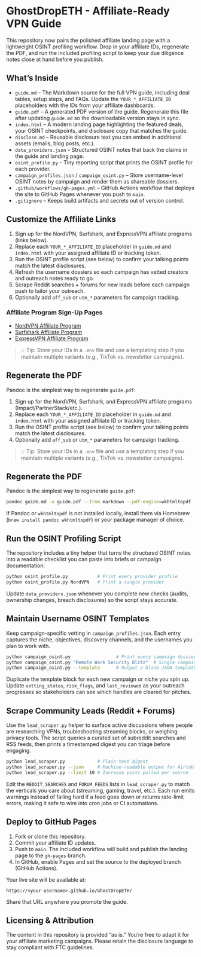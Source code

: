 # GhostDropETH - Affiliate-Ready VPN Guide

This repository now pairs the polished affiliate landing page with a lightweight OSINT profiling workflow. Drop in your affiliate IDs, regenerate the PDF, and run the included profiling script to keep your due diligence notes close at hand before you publish.

## What’s Inside

- `guide.md` – The Markdown source for the full VPN guide, including deal tables, setup steps, and FAQs. Update the `YOUR_*_AFFILIATE_ID` placeholders with the IDs from your affiliate dashboards.
- `guide.pdf` – A generated PDF version of the guide. Regenerate this file after updating `guide.md` so the downloadable version stays in sync.
- `index.html` – A modern landing page highlighting the featured deals, your OSINT checkpoints, and disclosure copy that matches the guide.
- `disclose.md` – Reusable disclosure text you can embed in additional assets (emails, blog posts, etc.).
- `data_providers.json` – Structured OSINT notes that back the claims in the guide and landing page.
- `osint_profile.py` – Tiny reporting script that prints the OSINT profile for each provider.
- `campaign_profiles.json` / `campaign_osint.py` – Store username-level OSINT notes by campaign and render them as shareable dossiers.
- `.github/workflows/gh-pages.yml` – GitHub Actions workflow that deploys the site to GitHub Pages whenever you push to `main`.
- `.gitignore` – Keeps build artifacts and secrets out of version control.

## Customize the Affiliate Links

1. Sign up for the NordVPN, Surfshark, and ExpressVPN affiliate programs (links below).
2. Replace each `YOUR_*_AFFILIATE_ID` placeholder in `guide.md` and `index.html` with your assigned affiliate ID or tracking token.
3. Run the OSINT profile script (see below) to confirm your talking points match the latest disclosures.
4. Refresh the username dossiers so each campaign has vetted creators and outreach notes ready to go.
5. Scrape Reddit searches + forums for new leads before each campaign push to tailor your outreach.
6. Optionally add `aff_sub` or `utm_*` parameters for campaign tracking.

### Affiliate Program Sign-Up Pages

- [NordVPN Affiliate Program](https://affiliate.nordvpn.com/)
- [Surfshark Affiliate Program](https://affiliate.surfshark.com/)
- [ExpressVPN Affiliate Program](https://www.expressvpn.com/affiliate)

> 💡 Tip: Store your IDs in a `.env` file and use a templating step if you maintain multiple variants (e.g., TikTok vs. newsletter campaigns).

## Regenerate the PDF

Pandoc is the simplest way to regenerate `guide.pdf`:

1. Sign up for the NordVPN, Surfshark, and ExpressVPN affiliate programs (Impact/PartnerStack/etc.).
2. Replace each `YOUR_*_AFFILIATE_ID` placeholder in `guide.md` and `index.html` with your assigned affiliate ID or tracking token.
3. Run the OSINT profile script (see below) to confirm your talking points match the latest disclosures.
4. Optionally add `aff_sub` or `utm_*` parameters for campaign tracking.

> 💡 Tip: Store your IDs in a `.env` file and use a templating step if you maintain multiple variants (e.g., TikTok vs. newsletter campaigns).

## Regenerate the PDF

Pandoc is the simplest way to regenerate `guide.pdf`:

```bash
pandoc guide.md -o guide.pdf --from markdown --pdf-engine=wkhtmltopdf
```

If Pandoc or `wkhtmltopdf` is not installed locally, install them via Homebrew (`brew install pandoc wkhtmltopdf`) or your package manager of choice.

## Run the OSINT Profiling Script

The repository includes a tiny helper that turns the structured OSINT notes into a readable checklist you can paste into briefs or campaign documentation:

```bash
python osint_profile.py           # Print every provider profile
python osint_profile.py NordVPN   # Print a single provider
```

Update `data_providers.json` whenever you complete new checks (audits, ownership changes, breach disclosures) so the script stays accurate.

## Maintain Username OSINT Templates

Keep campaign-specific vetting in `campaign_profiles.json`. Each entry captures the niche, objectives, discovery channels, and the usernames you plan to work with.

```bash
python campaign_osint.py                 # Print every campaign dossier
python campaign_osint.py "Remote Work Security Blitz"  # Single campaign by name
python campaign_osint.py --template      # Output a blank JSON template for new campaigns
```

Duplicate the template block for each new campaign or niche you spin up. Update `vetting_status`, `risk_flags`, and `last_reviewed` as your outreach progresses so stakeholders can see which handles are cleared for pitches.

## Scrape Community Leads (Reddit + Forums)

Use the `lead_scraper.py` helper to surface active discussions where people are researching VPNs, troubleshooting streaming blocks, or weighing privacy tools. The script queries a curated set of subreddit searches and RSS feeds, then prints a timestamped digest you can triage before engaging.

```bash
python lead_scraper.py            # Plain-text digest
python lead_scraper.py --json     # Machine-readable output for Airtable/Notion imports
python lead_scraper.py --limit 10 # Increase posts pulled per source
```

Edit the `REDDIT_SEARCHES` and `FORUM_FEEDS` lists in `lead_scraper.py` to match the verticals you care about (streaming, gaming, travel, etc.). Each run emits warnings instead of failing hard if a feed goes down or returns rate-limit errors, making it safe to wire into cron jobs or CI automations.

## Deploy to GitHub Pages

1. Fork or clone this repository.
2. Commit your affiliate ID updates.
3. Push to `main`. The included workflow will build and publish the landing page to the `gh-pages` branch.
4. In GitHub, enable Pages and set the source to the deployed branch (GitHub Actions).

Your live site will be available at:

```
https://<your-username>.github.io/GhostDropETH/
```

Share that URL anywhere you promote the guide.

## Licensing & Attribution

The content in this repository is provided “as is.” You’re free to adapt it for your affiliate marketing campaigns. Please retain the disclosure language to stay compliant with FTC guidelines.
